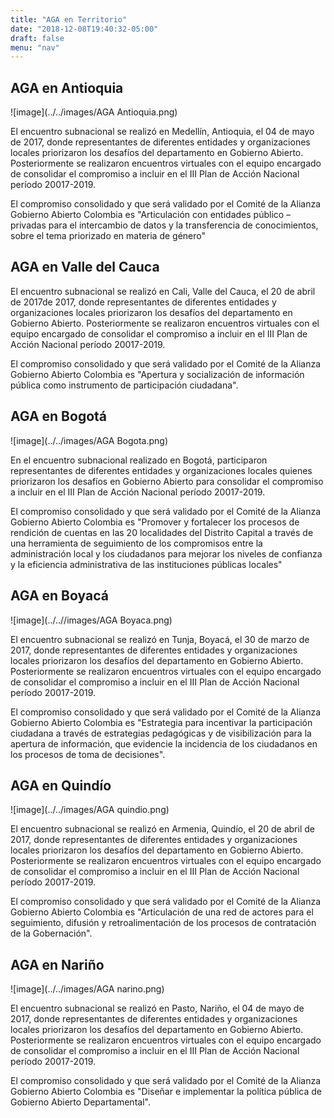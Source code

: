 ```yaml
---
title: "AGA en Territorio"
date: "2018-12-08T19:40:32-05:00"
draft: false
menu: "nav"
---
```


## AGA en Antioquia

![image](../../images/AGA Antioquia.png)

El encuentro subnacional se realizó en Medellín, Antioquia, el 04 de mayo de 2017, donde representantes de diferentes entidades y organizaciones locales priorizaron los desafíos del departamento en Gobierno Abierto. Posteriormente se realizaron encuentros virtuales con el equipo encargado de consolidar el compromiso a incluir en el III Plan de Acción Nacional período 20017-2019.

El compromiso consolidado y que será validado por el Comité de la Alianza Gobierno Abierto Colombia es "Articulación con entidades público – privadas para el intercambio de datos y la transferencia de conocimientos, sobre el tema priorizado en materia de género"

## AGA en Valle del Cauca

El encuentro subnacional se realizó en Cali, Valle del Cauca, el 20 de abril de 2017de 2017, donde representantes de diferentes entidades y organizaciones locales priorizaron los desafíos del departamento en Gobierno Abierto. Posteriormente se realizaron encuentros virtuales con el equipo encargado de consolidar el compromiso a incluir en el III Plan de Acción Nacional período 20017-2019.

El compromiso consolidado y que será validado por el Comité de la Alianza Gobierno Abierto Colombia es "Apertura y socialización de información pública como instrumento de participación ciudadana".

## AGA en Bogotá

![image](../../images/AGA Bogota.png)

En el encuentro subnacional realizado en Bogotá, participaron representantes de diferentes entidades y organizaciones locales quienes priorizaron los desafíos en Gobierno Abierto para consolidar el compromiso a incluir en el III Plan de Acción Nacional período 20017-2019.

El compromiso consolidado y que será validado por el Comité de la Alianza Gobierno Abierto Colombia es "Promover y fortalecer los procesos de rendición de cuentas en las 20 localidades del Distrito Capital a través de una herramienta de seguimiento de los compromisos entre la administración local y los ciudadanos para mejorar los niveles de confianza y la eficiencia administrativa de las instituciones públicas locales"

## AGA en Boyacá

![image](../..//images/AGA Boyaca.png)

El encuentro subnacional se realizó en Tunja, Boyacá, el 30 de marzo de 2017, donde representantes de diferentes entidades y organizaciones locales priorizaron los desafíos del departamento en Gobierno Abierto. Posteriormente se realizaron encuentros virtuales con el equipo encargado de consolidar el compromiso a incluir en el III Plan de Acción Nacional período 20017-2019.

El compromiso consolidado y que será validado por el Comité de la Alianza Gobierno Abierto Colombia es "Estrategia para incentivar la participación ciudadana a través de estrategias pedagógicas y de visibilización para la apertura de información, que evidencie la incidencia de los ciudadanos en los procesos de toma de decisiones".

## AGA en Quindío

![image](../../images/AGA quindio.png)

El encuentro subnacional se realizó en Armenia, Quindío, el 20 de abril de 2017, donde representantes de diferentes entidades y organizaciones locales priorizaron los desafíos del departamento en Gobierno Abierto. Posteriormente se realizaron encuentros virtuales con el equipo encargado de consolidar el compromiso a incluir en el III Plan de Acción Nacional período 20017-2019.

El compromiso consolidado y que será validado por el Comité de la Alianza Gobierno Abierto Colombia es "Articulación de una red de actores para el seguimiento, difusión y retroalimentación de los procesos de contratación de la Gobernación".

## AGA en Nariño

![image](../../images/AGA narino.png)

El encuentro subnacional se realizó en Pasto, Nariño, el 04 de mayo de 2017, donde representantes de diferentes entidades y organizaciones locales priorizaron los desafíos del departamento en Gobierno Abierto. Posteriormente se realizaron encuentros virtuales con el equipo encargado de consolidar el compromiso a incluir en el III Plan de Acción Nacional período 20017-2019.

El compromiso consolidado y que será validado por el Comité de la Alianza Gobierno Abierto Colombia es "Diseñar e implementar la política pública de Gobierno Abierto Departamental".

